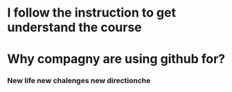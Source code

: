 # I follow the instruction to get understand the course
# Why compagny are using github for?
### New life new chalenges new directionche